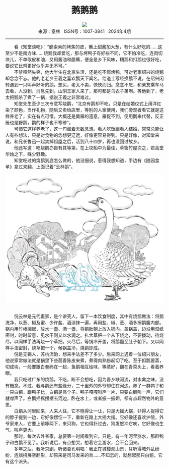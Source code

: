 # <center>鹅鹅鹅</center> 

<div align=center><img src="https://raw.githubusercontent.com/leaguecn/magazines/main/img_authors/%d7%f7%d5%df%a3%ba%c4%cf%d4%da%c4%cf%b7%bd.jpg"></div> 

<center>来源：意林   ISSN号：1007-3841   2024年4期</center> 


* * *


　　看《知堂谈吃》：“脆索索的烤焦的皮，蘸上甜酱加大葱，有什么好吃的……这至少不是南方味……烧鹅我却爱吃，那与烤鸭子有好些不同，它不怕冷吃，连肉切块儿，不单取皮和油，又用酱油和醋蘸，便全是乡下风味，糟鹅和扣鹅也很好吃，要说它比鸡更好似乎并无不可。”  
　　不禁哑然失笑，他大半生在北京生活，还是吃不惯烤鸭，可对老家绍兴的烧鹅却念念不忘。他的老老乡王羲之喜欢鹅天下闻名，给道士写经换鹅不说，在绍兴闲转遇到一只叫声好听的鹅，想买，老太不卖，怏怏而归。念念不忘，和亲友乘车马去看，人没到，消息先到，山阴王家人来了，那可都是乌衣子弟啊。等他到了，老太把鹅杀了煮了一锅，据说王羲之非常难过。  
　　知堂先生至少三次专意写烧鹅，“北京有鹅却不吃，只是在结婚仪式上用洋红染了颜色，当作礼物，随后又卖给店里，等别的人家使用，我们旁观者看它就是这样养老了，实在有点可惜。大概还是奠雁的遗意，雁捉不到，便用鹅来代替，反正雁也是野鹅，鹅的样子也不寒碜”。  
　　可惜它这样养老了，这一句藏着无数念想。看人吃饭跟看人结婚，常常总能让人有些想法，只是对食物的念想更辽远，好像更容易得到。只是好像，对知堂来说，和兄长鲁迅一起卖掉祖屋之后，活到八十四岁，再也没回过故乡。  
　　他还写道：吃烧鹅亦自有其等第，在上坟船中为最佳，草窗竹屋次之，若高堂华烛之下，殊少野趣。  
　　知堂吃过的烧鹅到底怎么做的，他没细说，惹得我想知道，手边有《随园食单》拿过来翻，上面记着“云林鹅”。

![](https://raw.githubusercontent.com/leaguecn/magazines/main/img/yili20240447-1-l.jpg)

  
<br>　　倪云林是元代畫家，是个讲究人，留下一本饮食制度，其中有烧鹅做法：将鹅洗净，以葱、椒及蜜、少许盐、酒涂抹一遍，再用盐、椒、葱、酒多擦鹅腹内部。锅内用竹棒搁起，放水一盏、酒一盏，将鹅肚朝上放入锅内。盖锅盖，边沿用湿纸密封，时时留意，见水干则又以水润之。扎大草把一个从下烧之，不要拨动，待烧尽，以同样手法再烧一个草把。火尽后，等锅冷开盖，将鹅翻至肚子朝下。又以同样手法密封，烧草把一个，候锅盖冷，烧鹅即成。  
　　倪是无锡人，苏杭流韵，想来手法差不了多少。后来网上遇着一位绍兴朋友，他说家常做法就是锅里下些茴香陈皮来煮，煮得肉熟捞起切了吃。至于扣鹅要蒸，切成块，一般要跟白鲞码在一起，鱼鹅相互给味，等蒸好，翻在青菜头上，看着养眼。  
　　我只吃过广东的烧鹅，不吃，断不会想吃，因为吾乡缺河流，对水禽之味，没有概念。不过，我与鹅还有些缘分，二十里外的外爷却住在河边，养了一群鸭子和一只白鹅，跟鸭子比，白鹅是高个子。鸭子嘎嘎叫声一片，只要白鹅叫一声，它们就噤声了。白鹅摇摇摆摆去河边，卧在水上，或者振一振翅，都有点超然物外的意思。  
　　白鹅从河里回来，人来人往，它不晓得让一让，只是大摇大摆，非得人捉得它的脖子提到一边，它好像愣怔一下，重新在路上大摇大摆。它好像还喜欢护院，外爷家来人，它要上前啄两下，来只狗，它也得扑过去，狗发怒冲它吠，它好像也生气，叫声更大。  
　　那时，每次去外爷家，总要第一时间看到它。只是，有一年河里涨水，那群鸭子和白鹅不见了。我听说后，有点想哭，想着它会游水，会不会回来。  
　　多年之后，我听京剧，听诸葛孔明唱：我正在城楼观山景，耳听得城外乱纷纷，旌旗招展空翻影，却原来是司马发来的兵……不知怎的，就想起那只白鹅，它有这个派头。